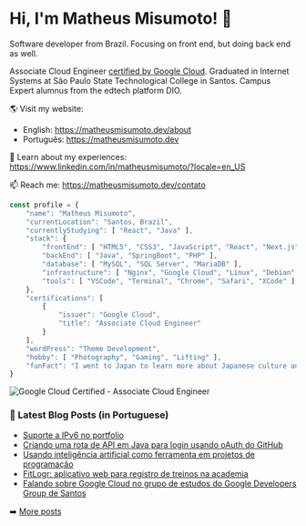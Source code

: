 # Hi, I'm Matheus Misumoto! 👋

Software developer from Brazil. Focusing on front end, but doing back end as well.

Associate Cloud Engineer [certified by Google Cloud](https://www.credly.com/badges/b5667f85-956f-4ce0-91ac-7d72b84ea4c6/public_url). Graduated in Internet Systems at São Paulo State Technological College in Santos. Campus Expert alumnus from the edtech platform DIO.

🌎 Visit my website: 
- English: https://matheusmisumoto.dev/about
- Português: https://matheusmisumoto.dev

📄 Learn about my experiences: https://www.linkedin.com/in/matheusmisumoto/?locale=en_US

📫 Reach me: https://matheusmisumoto.dev/contato

```javascript
const profile = {
    "name": "Matheus Misumoto",
    "currentLocation": "Santos, Brazil",
    "currentlyStudying": [ "React", "Java" ],
    "stack": { 
        "frontEnd": [ "HTML5", "CSS3", "JavaScript", "React", "Next.js", "SEO" ],
        "backEnd": [ "Java", "SpringBoot", "PHP" ],
        "database": [ "MySQL", "SQL Server", "MariaDB" ],
        "infrastructure": [ "Nginx", "Google Cloud", "Linux", "Debian", "CyberSecurity" ],
        "tools": [ "VSCode", "Terminal", "Chrome", "Safari", "XCode" ],
    },
    "certifications": [ 
        { 
            "issuer": "Google Cloud",
            "title": "Associate Cloud Engineer"
        }
    ],
    "wordPress": "Theme Development",
    "hobby": [ "Photography", "Gaming", "Lifting" ],
    "funFact": "I went to Japan to learn more about Japanese culture and diplomacy"
}
```

![Google Cloud Certified - Associate Cloud Engineer](https://github.com/matheusmisumoto/matheusmisumoto/assets/49180175/6e4a3ce4-f41d-481b-a55f-22d56464ed78)

### 📕 Latest Blog Posts (in Portuguese)
<!-- BLOG-POST-LIST:START -->
- [Suporte a IPv6 no portfolio](https://matheusmisumoto.dev/tecnologia/desenvolvimento-web/ipv6-support.html)
- [Criando uma rota de API em Java para login usando oAuth do GitHub](https://matheusmisumoto.dev/tecnologia/desenvolvimento-web/oauth-login-with-github-java-api.html)
- [Usando inteligência artificial como ferramenta em projetos de programação](https://matheusmisumoto.dev/reflexoes/inteligencia-artificial-programacao.html)
- [FitLogr: aplicativo web para registro de treinos na academia](https://matheusmisumoto.dev/portfolio/fitlogr-workout-tracking-web-app.html)
- [Falando sobre Google Cloud no grupo de estudos do Google Developers Group de Santos](https://matheusmisumoto.dev/tecnologia/desenvolvimento-web/talk-google-developers-group-santos.html)
<!-- BLOG-POST-LIST:END -->

➡️ [More posts](https://matheusmisumoto.dev/blog)
